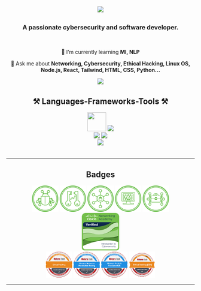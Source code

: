 <h1 align="center" color=white>
     <img src="https://readme-typing-svg.herokuapp.com/?color=black&font=Georgia&size=38&center=true&vCenter=true&width=500&height=70&duration=4500&lines=Hi+There!+👋;+I'm+Omar!;"/>
</h1>

<h3 align="center">A passionate cybersecurity and software developer.</h3>

<br/>

<div align="center">
     
🌱 I’m currently learning **Ml, NLP**
     
💬 Ask me about **Networking, Cybersecurity, Ethical Hacking, Linux OS, Node.js, React, Tailwind, HTML, CSS, Python...**
     
</div>

<div align="center">
       <a href="https://www.linkedin.com/in/omar-m-735069257/" target="_blank">
            <img src="https://img.shields.io/badge/LinkedIn-0077B5?style=for-the-badge&logo=linkedin&logoColor=white" target="_blank" />
       </a>
</div>


<h2 align="center">⚒️ Languages-Frameworks-Tools ⚒️</h2>

<div align="center">
     <img src="https://github.com/marwin1991/profile-technology-icons/assets/76662862/2481dc48-be6b-4ebb-9e8c-3b957efe69fa" width="50px" height="50px"/>
     <img src="https://skillicons.dev/icons?i=ubuntu"/><br>
     <img src="https://skillicons.dev/icons?i=react,bootstrap,html,css,tailwind,vscode,postman,github,figma,git,bash" />
     <img src="https://skillicons.dev/icons?i=nodejs,python,javascript,express,mongodb,c,dart,flutter" /><br>
     <img src="https://skillicons.dev/icons?i=ai,ps,pr,xd" />
</div>

<br/>

<hr/>

<h2 align="center">Badges</h2>

<div align="center" display="flex">
     <img src="Icons/threat_analysis_4.png"  width="70px" height="70px" alt="Cisco_threat_analysis">
     <img src="Icons/system_safeguards_5.png" alt="Cisco_system_safeguards"  width="70px" height="70px">
     <img src="Icons/resource_specialist_7.png" alt="Cisco_resource_specialist"  width="70px" height="70px">
     <img src="Icons/network_defense_6.png" alt="Cisco_network_defense"  width="70px" height="70px">
     <img src="Icons/cybersecurity_administration_3.png"  width="70px" height="70px" alt="cybersecurity_administration">
</div>
<div align="center">
<img src="Icons/introduction-to-cybersecurity.png" alt="introduction-to-cybersecurity.png"  width="100px" height="100px">
</div>
<div align="center" display="flex">
     <img src="Icons/Ethical_Hacking.png" alt="Ethical_Hacking"  width="70px" height="70px">
     <img src="Icons/Wireless_Networks_Penetration_Testing.png" alt="Wireless_Networks_Penetration_Testing"  width="70px" height="70px">
     <img src="Icons/Malware_Analysis_Fundamentals.png" alt="Malware_Analysis_Fundamentals"  width="70px" height="70px">
     <img src="Icons/Ethical_Hacking_Badge_20_May_2023_95a113c0.png" alt="Ethical_Hacking"  width="70px" height="70px">
</div>

<hr>
